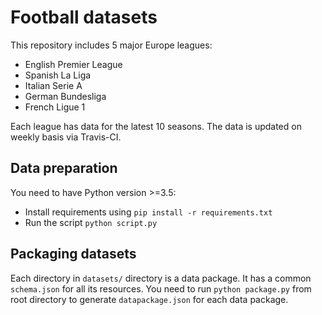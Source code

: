 # Football datasets

This repository includes 5 major Europe leagues:

- English Premier League
- Spanish La Liga
- Italian Serie A
- German Bundesliga
- French Ligue 1

Each league has data for the latest 10 seasons. The data is updated on weekly basis via Travis-CI.

## Data preparation

You need to have Python version >=3.5:

- Install requirements using `pip install -r requirements.txt`
- Run the script `python script.py`

## Packaging datasets

Each directory in `datasets/` directory is a data package. It has a common `schema.json` for all its resources. You need to run `python package.py` from root directory to generate `datapackage.json` for each data package.
